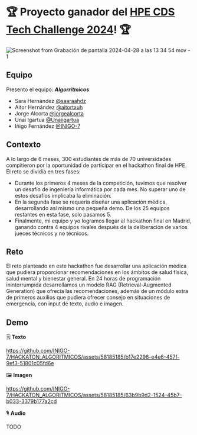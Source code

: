 # 🏆 Proyecto ganador del [HPE CDS Tech Challenge 2024](https://www.xataka.com/n/competicion-unica-para-atraer-talento-tecnologico-hackathon-final-hpe-cds-tech-challenge-premia-proyectos-que-buscan-ia-responsable)! 🏆

![Screenshot from Grabación de pantalla 2024-04-28 a las 13 34 54 mov - 1](https://github.com/INIGO-7/HACKATON_ALGORITMICOS/assets/58185185/53e0ccc1-0778-4e5f-af21-679d04b3f433)

## Equipo
Presento el equipo: **_Algorrítmicos_**
- Sara Hernández [@saaraahdz](https://github.com/saaraahdz)
- Aitor Hernández [@aitortxuh](https://github.com/aitortxuh)
- Jorge Alcorta [@jorgealcorta](https://github.com/jorgealcorta)
- Unai Igartua [@Unaiigartua](https://github.com/Unaiigartua)
- Iñigo Fernández [@INIGO-7](https://github.com/INIGO-7)

## Contexto

A lo largo de 6 meses, 300 estudiantes de más de 70 universidades compitieron por la oportunidad de participar en el hackathon final de HPE. El reto se dividía en tres fases:

- Durante los primeros 4 meses de la competición, tuvimos que resolver un desafío de ingeniería informática por cada mes. No superar uno de estos desafíos implicaba la eliminación.
- En la segunda fase se requería diseñar una aplicación médica, desarrollando así mismo una pequeña demo. De los 25 equipos restantes en esta fase, solo pasamos 5.
- Finalmente, mi equipo y yo logramos llegar al hackathon final en Madrid, ganando contra 4 equipos rivales después de la deliberación de varios jueces técnicos y no técnicos.

## Reto

El reto planteado en este hackathon fue desarrollar una aplicación médica que pudiera proporcionar recomendaciones en los ámbitos de salud física,
salud mental y bienestar general. En 24 horas de programación ininterrumpida desarrollamos un modelo RAG (Retrieval-Augmented Generation) que ofrecía
las recomendaciones, además de un módulo extra de primeros auxilios que pudiera ofrecer consejo en situaciones de emergencia, con input de texto, audio e imagen. 

## Demo

🗒️ **Texto**

https://github.com/INIGO-7/HACKATON_ALGORITMICOS/assets/58185185/b17e2296-e4e6-457f-9ef3-51801c05fd6e

🖼️ **Imagen**

https://github.com/INIGO-7/HACKATON_ALGORITMICOS/assets/58185185/63b9b9d2-1524-45b7-b033-3379b177a2cd

🎙️ **Audio**

TODO
